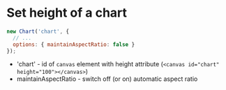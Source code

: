 # Set height of a chart

```javascript
new Chart('chart', {
  // ...
  options: { maintainAspectRatio: false }
});
```

- 'chart' - id of ```canvas``` element with height attribute (```<canvas id="chart" height="100"></canvas>```)
- maintainAspectRatio - switch off (or on) automatic aspect ratio
